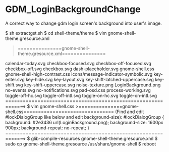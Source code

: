 # GDM_LoginBackgroundChange
A correct way to change gdm login screen's background into user's image.

$ sh extractgst.sh
$ cd shell-theme/theme
$ vim gnome-shell-theme.gresource.xml
>===============gnome-shell-theme.gresource.xml===============
<?xml version="1.0" encoding="UTF-8"?>
<gresources>
  <gresource prefix="/org/gnome/shell/theme">
    <file>calendar-today.svg</file>
    <file>checkbox-focused.svg</file>
    <file>checkbox-off-focused.svg</file>
    <file>checkbox-off.svg</file>
    <file>checkbox.svg</file>
    <file>dash-placeholder.svg</file>
    <file>gnome-shell.css</file>
    <file>gnome-shell-high-contrast.css</file>
    <file>icons/message-indicator-symbolic.svg</file>
    <file>key-enter.svg</file>
    <file>key-hide.svg</file>
    <file>key-layout.svg</file>
    <file>key-shift-latched-uppercase.svg</file>
    <file>key-shift.svg</file>
    <file>key-shift-uppercase.svg</file>
    <file>noise-texture.png</file>
    <file>LoginBackground.png</file>
    <file>no-events.svg</file>
    <file>no-notifications.svg</file>
    <file>pad-osd.css</file>
    <file>process-working.svg</file>
    <file>toggle-off-hc.svg</file>
    <file>toggle-off-intl.svg</file>
    <file>toggle-on-hc.svg</file>
    <file>toggle-on-intl.svg</file>
  </gresource>
</gresources>
=============================================================>
$ vim gnome-shell.css
>===============gnome-shell.css===============================
(Find and edit #lockDialogGroup like below and edit background-size):
#lockDialogGroup {
  background: #2e3436 url(LoginBackground.png);
  background-size: 1600px 900px;
  background-repeat: no-repeat;
}
=============================================================>
$ glib-compile-resources gnome-shell-theme.gresource.xml
$ sudo cp gnome-shell-theme.gresource /usr/share/gnome-shell
$ reboot
